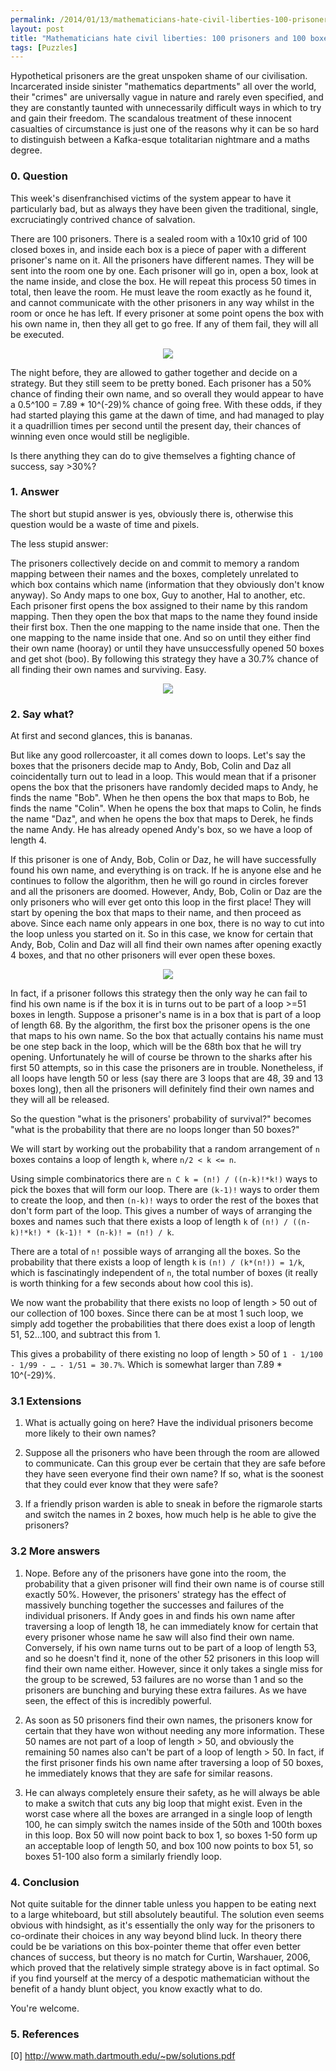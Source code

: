 ```yaml
---
permalink: /2014/01/13/mathematicians-hate-civil-liberties-100-prisoners-100-boxes/index.html
layout: post
title: "Mathematicians hate civil liberties: 100 prisoners and 100 boxes"
tags: [Puzzles]
---
```

Hypothetical prisoners are the great unspoken shame of our civilisation. Incarcerated inside sinister "mathematics departments" all over the world, their "crimes" are universally vague in nature and rarely even specified, and they are constantly taunted with unnecessarily difficult ways in which to try and gain their freedom. The scandalous treatment of these innocent casualties of circumstance is just one of the reasons why it can be so hard to distinguish between a Kafka-esque totalitarian nightmare and a maths degree.

<h3 style="font-weight: bolder">0. Question</h3>

This week's disenfranchised victims of the system appear to have it particularly bad, but as always they have been given the traditional, single, excruciatingly contrived chance of salvation. 

There are 100 prisoners. There is a sealed room with a 10x10 grid of 100 closed boxes in, and inside each box is a piece of paper with a different prisoner's name on it. All the prisoners have different names. They will be sent into the room one by one. Each prisoner will go in, open a box, look at the name inside, and close the box. He will repeat this process 50 times in total, then leave the room. He must leave the room exactly as he found it, and cannot communicate with the other prisoners in any way whilst in the room or once he has left. If every prisoner at some point opens the box with his own name in, then they all get to go free. If any of them fail, they will all be executed.

<p style="text-align: center">
<img src="/images/basic-boxes.png" />
</p>

The night before, they are allowed to gather together and decide on a strategy. But they still seem to be pretty boned. Each prisoner has a 50% chance of finding their own name, and so overall they would appear to have a 0.5^100 = 7.89 * 10^(-29)% chance of going free. With these odds, if they had started playing this game at the dawn of time, and had managed to play it a quadrillion times per second until the present day, their chances of winning even once would still be negligible.

Is there anything they can do to give themselves a fighting chance of success, say >30%?

<h3 style="font-weight: bolder">1. Answer</h3>

The short but stupid answer is yes, obviously there is, otherwise this question would be a waste of time and pixels.

The less stupid answer:

The prisoners collectively decide on and commit to memory a random mapping between their names and the boxes, completely unrelated to which box contains which name (information that they obviously don't know anyway). So Andy maps to one box, Guy to another, Hal to another, etc. Each prisoner first opens the box assigned to their name by this random mapping. Then they open the box that maps to the name they found inside their first box. Then the one mapping to the name inside that one. Then the one mapping to the name inside that one. And so on until they either find their own name (hooray) or until they have unsuccessfully opened 50 boxes and get shot (boo). By following this strategy they have a 30.7% chance of all finding their own names and surviving. Easy.

<p style="text-align: center">
  <img src="/images/mapping.png" />
</p>

<h3 style="font-weight: bolder">2. Say what?</h3>

At first and second glances, this is bananas.

But like any good rollercoaster, it all comes down to loops. Let's say the boxes that the prisoners decide map to Andy, Bob, Colin and Daz all coincidentally turn out to lead in a loop. This would mean that if a prisoner opens the box that the prisoners have randomly decided maps to Andy, he finds the name "Bob". When he then opens the box that maps to Bob, he finds the name "Colin". When he opens the box that maps to Colin, he finds the name "Daz", and when he opens the box that maps to Derek, he finds the name Andy. He has already opened Andy's box, so we have a loop of length 4.

If this prisoner is one of Andy, Bob, Colin or Daz, he will have successfully found his own name, and everything is on track. If he is anyone else and he continues to follow the algorithm, then he will go round in circles forever and all the prisoners are doomed. However, Andy, Bob, Colin or Daz are the only prisoners who will ever get onto this loop in the first place! They will start by opening the box that maps to their name, and then proceed as above. Since each name only appears in one box, there is no way to cut into the loop unless you started on it. So in this case, we know for certain that Andy, Bob, Colin and Daz will all find their own names after opening exactly 4 boxes, and that no other prisoners will ever open these boxes.

<p style="text-align: center">
<img src="/images/loop.png" />
</p>

In fact, if a prisoner follows this strategy then the only way he can fail to find his own name is if the box it is in turns out to be part of a loop >=51 boxes in length. Suppose a prisoner's name is in a box that is part of a loop of length 68. By the algorithm, the first box the prisoner opens is the one that maps to his own name. So the box that actually contains his name must be one step back in the loop, which will be the 68th box that he will try opening. Unfortunately he will of course be thrown to the sharks after his first 50 attempts, so in this case the prisoners are in trouble. Nonetheless, if all loops have length 50 or less (say there are 3 loops that are 48, 39 and 13 boxes long), then all the prisoners will definitely find their own names and they will all be released.

So the question "what is the prisoners' probability of survival?" becomes "what is the probability that there are no loops longer than 50 boxes?"

We will start by working out the probability that a random arrangement of `n` boxes contains a loop of length `k`, where `n/2 < k <= n`.

Using simple combinatorics there are `n C k = (n!) / ((n-k)!*k!)` ways to pick the boxes that will form our loop. There are `(k-1)!` ways to order them to create the loop, and then `(n-k)!` ways to order the rest of the boxes that don't form part of the loop. This gives a number of ways of arranging the boxes and names such that there exists a loop of length `k` of `(n!) / ((n-k)!*k!) * (k-1)! * (n-k)! = (n!) / k`.

There are a total of `n!` possible ways of arranging all the boxes. So the probability that there exists a loop of length `k` is `(n!) / (k*(n!)) = 1/k`, which is fascinatingly independent of `n`, the total number of boxes (it really is worth thinking for a few seconds about how cool this is).

We now want the probability that there exists no loop of length > 50 out of our collection of 100 boxes. Since there can be at most 1 such loop, we simply add together the probabilities that there does exist a loop of length 51, 52…100, and subtract this from 1.

This gives a probability of there existing no loop of length > 50 of `1 - 1/100 - 1/99 - … - 1/51 = 30.7%`. Which is somewhat larger than 7.89 * 10^(-29)%.

<h3 style="font-weight: bolder">3.1 Extensions</h3>

1. What is actually going on here? Have the individual prisoners become more likely to their own names?

2. Suppose all the prisoners who have been through the room are allowed to communicate. Can this group ever be certain that they are safe before they have seen everyone find their own name? If so, what is the soonest that they could ever know that they were safe?

3. If a friendly prison warden is able to sneak in before the rigmarole starts and switch the names in 2 boxes, how much help is he able to give the prisoners?

<h3 style="font-weight: bolder">3.2 More answers</h3>

1. Nope. Before any of the prisoners have gone into the room, the probability that a given prisoner will find their own name is of course still exactly 50%. However, the prisoners' strategy has the effect of massively bunching together the successes and failures of the individual prisoners. If Andy goes in and finds his own name after traversing a loop of length 18, he can immediately know for certain that every prisoner whose name he saw will also find their own name. Conversely, if his own name turns out to be part of a loop of length 53, and so he doesn't find it, none of the other 52 prisoners in this loop will find their own name either. However, since it only takes a single miss for the group to be screwed, 53 failures are no worse than 1 and so the prisoners are bunching and burying these extra failures. As we have seen, the effect of this is incredibly powerful.

2. As soon as 50 prisoners find their own names, the prisoners know for certain that they have won without needing any more information. These 50 names are not part of a loop of length > 50, and obviously the remaining 50 names also can't be part of a loop of length > 50. In fact, if the first prisoner finds his own name after traversing a loop of 50 boxes, he immediately knows that they are safe for similar reasons.

3. He can always completely ensure their safety, as he will always be able to make a switch that cuts any big loop that might exist. Even in the worst case where all the boxes are arranged in a single loop of length 100, he can simply switch the names inside of the 50th and 100th boxes in this loop. Box 50 will now point back to box 1, so boxes 1-50 form up an acceptable loop of length 50, and box 100 now points to box 51, so boxes 51-100 also form a similarly friendly loop.

<h3 style="font-weight: bolder">4. Conclusion</h3>

Not quite suitable for the dinner table unless you happen to be eating next to a large whiteboard, but still absolutely beautiful. The solution even seems obvious with hindsight, as it's essentially the only way for the prisoners to co-ordinate their choices in any way beyond blind luck. In theory there could be be variations on this box-pointer theme that offer even better chances of success, but theory is no match for Curtin, Warshauer, 2006, which proved that the relatively simple strategy above is in fact optimal. So if you find yourself at the mercy of a despotic mathematician without the benefit of a handy blunt object, you know exactly what to do. 

You're welcome.

<h3 style="font-weight: bolder">5. References</h3>
[0] <a href="http://www.math.dartmouth.edu/~pw/solutions.pdf" target="_blank">http://www.math.dartmouth.edu/~pw/solutions.pdf</a>
